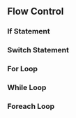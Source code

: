 ## Flow Control

### If Statement

### Switch Statement

### For Loop

### While Loop

### Foreach Loop
